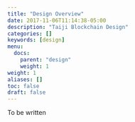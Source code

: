 ```yaml
---
title: "Design Overview"
date: 2017-11-06T11:14:38-05:00
description: "Taiji Blockchain Design"
categories: []
keywords: [design]
menu:
  docs:
    parent: "design"
    weight: 1
weight: 1
aliases: []
toc: false
draft: false
---
```


To be written